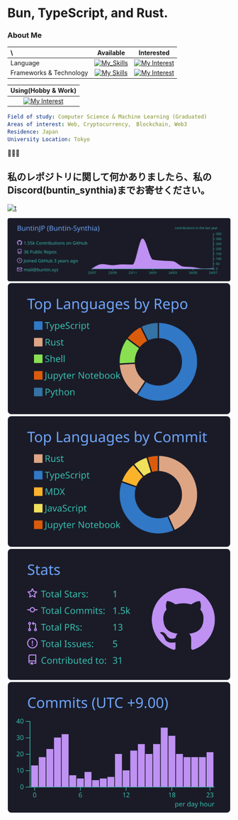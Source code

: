 # Bun, TypeScript, and Rust.

### About Me

<div>
  <center>

| \                       |                                                         Available                                                         |                                                        Interested                                                         |
| :---------------------- | :-----------------------------------------------------------------------------------------------------------------------: | :-----------------------------------------------------------------------------------------------------------------------: |
| Language                |             [![My_Skills](https://skillicons.dev/icons?i=ts,js,py,rust)](https://buntin.xyz)             |          [![My Interest](https://skillicons.dev/icons?i=zig,swift,kotlin,cs,nim,crystal,julia)](https://buntin.xyz)          |
| Frameworks & Technology | [![My Skills](https://skillicons.dev/icons?i=bun,react,nextjs,nodejs,deno,ipfs)](https://buntin.xyz) | [![My Interest](https://skillicons.dev/icons?i=tauri,astro,svelte,kubernetes,supabase,wasm,workers)](https://buntin.xyz) |

|                                                                Using(Hobby & Work)                                                                | 
| :---------------------------------------------------------------------------------------------------------------------------------: | 
| [![My Interest](https://skillicons.dev/icons?i=terraform,aws,redhat,openshift,linux,bsd,vscode,neovim)](https://buntin.xyz) | 

</center>
  </div>
  
```yaml
Field of study: Computer Science & Machine Learning (Graduated)
Areas of interest: Web, Cryptocurrency,　Blockchain, Web3
Residence: Japan
University Location: Tokyo
```

🤌🤌🤌

## 私のレポジトリに関して何かありましたら、私の Discord(buntin_synthia)までお寄せください。

[![t](https://skill-icons.buntin.workers.dev/icons?i=discord)](https://github.com/buntinjp)

[![](https://raw.githubusercontent.com/BuntinJP/BuntinJP/main/profile-summary-card-output/tokyonight/0-profile-details.svg)](https://github.com/buntinjp)
[![](https://raw.githubusercontent.com/BuntinJP/BuntinJP/main/profile-summary-card-output/tokyonight/1-repos-per-language.svg)](https://github.com/buntinjp)
[![](https://raw.githubusercontent.com/BuntinJP/BuntinJP/main/profile-summary-card-output/tokyonight/2-most-commit-language.svg)](https://github.com/buntinjp)
[![](https://raw.githubusercontent.com/BuntinJP/BuntinJP/main/profile-summary-card-output/tokyonight/3-stats.svg)](https://github.com/buntinjp)
[![](https://raw.githubusercontent.com/BuntinJP/BuntinJP/main/profile-summary-card-output/tokyonight/4-productive-time.svg)](https://github.com/buntinjp)
